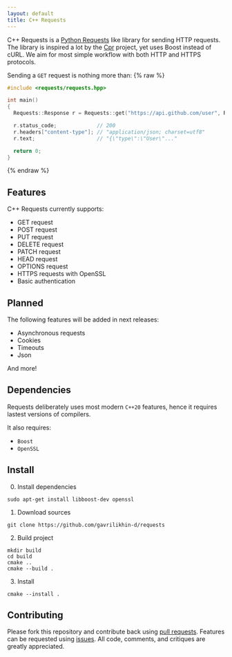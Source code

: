 ```yaml
---
layout: default
title: C++ Requests
---
```


C++ Requests is a [Python Requests](https://github.com/psf/requests) like library for sending HTTP requests. The library is inspired a lot by the [Cpr](https://github.com/whoshuu/cpr) project, yet uses Boost instead of cURL. We aim for most simple workflow with both HTTP and HTTPS protocols.

Sending a `GET` request is nothing more than:
{% raw %}
```c++
#include <requests/requests.hpp>

int main()
{
  Requests::Response r = Requests::get("https://api.github.com/user", Requests::Auth{"user", "pass"});

  r.status_code;             // 200
  r.headers["content-type"]; // "application/json; charset=utf8"
  r.text;                    // "{\"type\":\"User\"..."

  return 0;
}
```
{% endraw %}

## Features

C++ Requests currently supports:

* GET request
* POST request 
* PUT request 
* DELETE request 
* PATCH request 
* HEAD request 
* OPTIONS request
* HTTPS requests with OpenSSL
* Basic authentication

## Planned

The following features will be added in next releases:

* Asynchronous requests
* Cookies
* Timeouts
* Json

And more!

## Dependencies

Requests deliberately uses most modern `C++20` features, hence it requires lastest versions of compilers.

It also requires:
- `Boost`
- `OpenSSL`

## Install

0. Install dependencies
```
sudo apt-get install libboost-dev openssl
```

1. Download sources
```
git clone https://github.com/gavrilikhin-d/requests
```

2. Build project
```
mkdir build
cd build
cmake ..
cmake --build .
```

3. Install
```
cmake --install .
```

## Contributing
Please fork this repository and contribute back using [pull requests](https://github.com/gavrilikhin-d/requests/pulls). Features can be requested using [issues](https://github.com/gavrilikhin-d/requests/issues). All code, comments, and critiques are greatly appreciated.

